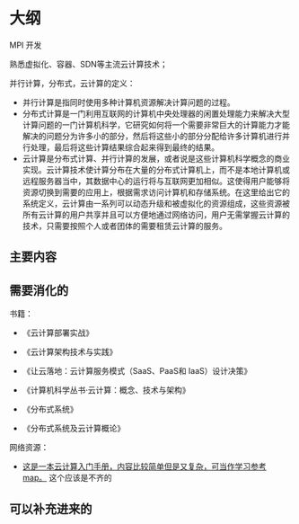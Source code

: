

# 大纲

MPI 开发


熟悉虚拟化、容器、SDN等主流云计算技术；

并行计算，分布式，云计算的定义：


- 并行计算是指同时使用多种计算机资源解决计算问题的过程。
- 分布式计算是一门利用互联网的计算机中央处理器的闲置处理能力来解决大型计算问题的一门计算机科学，它研究如何将一个需要非常巨大的计算能力才能解决的问题分为许多小的部分，然后将这些小的部分分配给许多计算机进行并行处理，最后将这些计算结果综合起来得到最终的结果。
- 云计算是分布式计算、并行计算的发展，或者说是这些计算机科学概念的商业实现。云计算技术使计算分布在大量的分布式计算机上，而不是本地计算机或远程服务器当中，其数据中心的运行将与互联网更加相似。这使得用户能够将资源切换到需要的应用上，根据需求访问计算机和存储系统。在这里给出它的系统定义，云计算由一系列可以动态升级和被虚拟化的资源组成，这些资源被所有云计算的用户共享并且可以方便地通过网络访问，用户无需掌握云计算的技术，只需要按照个人或者团体的需要租赁云计算的服务。


## 主要内容


## 需要消化的

书籍：



- 《云计算部署实战》
- 《云计算架构技术与实践》
- 《让云落地：云计算服务模式（SaaS、PaaS和 IaaS）设计决策》
- 《计算机科学丛书·云计算：概念、技术与架构》

- 《分布式系统》
- 《分布式系统及云计算概论》

网络资源：

- [这是一本云计算入门手册，内容比较简单但是又复杂，可当作学习参考 map。](https://inthecloud.readthedocs.io/zh_CN/master/posts/about.html) 这个应该是不齐的


## 可以补充进来的
